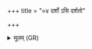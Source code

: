+++
title = "०४ दर्शो ऽसि दर्शतो"

+++
<details><summary>मूलम् (GR)</summary>

+++(PSK 20.41.4abc)+++दर्शो ऽसि दर्शतो ऽसि  
विश्वतः संदृष्टः ।  
सोमो असि रुद्रो असि ॥
</details>